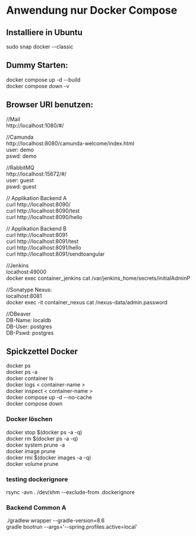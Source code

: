 # Anwendung nur Docker Compose

## Installiere in Ubuntu
sudo snap docker --classic <br>


## Dummy Starten:
docker compose up -d --build <br>
docker compose down -v <br>

## Browser URI benutzen:

//Mail <br>
http://localhost:1080/#/ <br>

//Camunda <br>
http://localhost:8080/camunda-welcome/index.html <br>
user: demo <br>
pswd: demo <br>

//RabbitMQ <br>
http://localhost:15672/#/ <br>
user: guest <br>
pswd: guest <br>

// Applikation Backend A <br>
curl http://localhost:8090/ <br>
curl http://localhost:8090/test <br>
curl http://localhost:8090/hello <br>

// Applikation Backend B <br>
curl http://localhost:8091 <br>
curl http://localhost:8091/test <br>
curl http://localhost:8091/hello <br>
curl http://localhost:8091/sendtoangular <br>

//Jenkins <br> 
localhost:49000 <br>
docker exec container_jenkins  cat  /var/jenkins_home/secrets/initialAdminP <br>

//Sonatype Nexus: <br>
localhost:8081 <br>
docker exec -it container_nexus cat /nexus-data/admin.password <br>

//DBeaver <br>
DB-Name: localdb <br>
DB-User: postgres <br>
DB-Pswd: postgres <br>

## Spickzettel Docker  <br>
docker ps <br>
docker ps -a <br>
docker container ls <br>
docker logs < container-name > <br>
docker inspect < container-name >  <br>
docker compose up -d --no-cache <br>
docker compose down <br>

### Docker löschen <br>
docker stop $(docker ps -a -q) <br>
docker rm $(docker ps -a -q) <br>
docker system prune -a <br>
docker image prune <br>
docker rmi $(docker images -a -q) <br>
docker volume prune <br>

### testing dockerignore <br>
rsync -avn . /dev/shm --exclude-from .dockerignore <br>


### Backend Common A
./gradlew wrapper --gradle-version=8.6 <br>
gradle bootrun --args='--spring.profiles.active=local' <br>